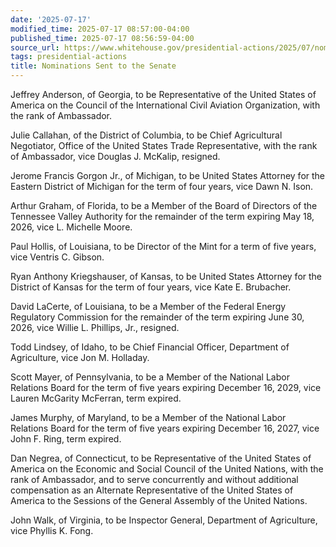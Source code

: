 ```yaml
---
date: '2025-07-17'
modified_time: 2025-07-17 08:57:00-04:00
published_time: 2025-07-17 08:56:59-04:00
source_url: https://www.whitehouse.gov/presidential-actions/2025/07/nominations-sent-to-the-senate-d743/
tags: presidential-actions
title: Nominations Sent to the Senate
---
```

 
Jeffrey Anderson, of Georgia, to be Representative of the United States
of America on the Council of the International Civil Aviation
Organization, with the rank of Ambassador.

Julie Callahan, of the District of Columbia, to be Chief Agricultural
Negotiator, Office of the United States Trade Representative, with the
rank of Ambassador, vice Douglas J. McKalip, resigned.

Jerome Francis Gorgon Jr., of Michigan, to be United States Attorney for
the Eastern District of Michigan for the term of four years, vice Dawn
N. Ison.

Arthur Graham, of Florida, to be a Member of the Board of Directors of
the Tennessee Valley Authority for the remainder of the term expiring
May 18, 2026, vice L. Michelle Moore.

Paul Hollis, of Louisiana, to be Director of the Mint for a term of five
years, vice Ventris C. Gibson.

Ryan Anthony Kriegshauser, of Kansas, to be United States Attorney for
the District of Kansas for the term of four years, vice Kate E.
Brubacher.

David LaCerte, of Louisiana, to be a Member of the Federal Energy
Regulatory Commission for the remainder of the term expiring June 30,
2026, vice Willie L. Phillips, Jr., resigned.

Todd Lindsey, of Idaho, to be Chief Financial Officer, Department of
Agriculture, vice Jon M. Holladay.

Scott Mayer, of Pennsylvania, to be a Member of the National Labor
Relations Board for the term of five years expiring December 16, 2029,
vice Lauren McGarity McFerran, term expired.

James Murphy, of Maryland, to be a Member of the National Labor
Relations Board for the term of five years expiring December 16, 2027,
vice John F. Ring, term expired.

Dan Negrea, of Connecticut, to be Representative of the United States of
America on the Economic and Social Council of the United Nations, with
the rank of Ambassador, and to serve concurrently and without additional
compensation as an Alternate Representative of the United States of
America to the Sessions of the General Assembly of the United Nations.

John Walk, of Virginia, to be Inspector General, Department of
Agriculture, vice Phyllis K. Fong.

